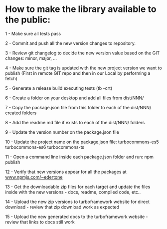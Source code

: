 # How to make the library available to the public:

1 - Make sure all tests pass

2 - Commit and push all the new version changes to repository.

3 - Review git changelog to decide the new version value based on the GIT changes: minor, major, ...

4 - Make sure the git tag is updated with the new project version we want to publish
    (First in remote GIT repo and then in our Local by performing a fetch)

5 - Generate a release build executing tests (tb -crt)

6 - Create a folder on your desktop and add all files from dist/NNN/

7 - Copy the package.json file from this folder to each of the dist/NNN/ created folders

8 - Add the readme.md file if exists to each of the dist/NNN/ folders

9 - Update the version number on the package.json file

10 - Update the project name on the package.json file:
    turbocommons-es5
    turbocommons-es6
    turbocommons-ts

11 - Open a command line inside each package.json folder and run:
    npm publish

12 - Verify that new versions appear for all the packages at www.npmjs.com/~edertone

13 - Get the downloadable zip files for each target and update the files inside with the new versions
    - docs, readme, compiled code, etc..

14 - Upload the new zip versions to turboframework website for direct download
    - review that zip download work as expected

15 - Upload the new generated docs to the turboframework website
    - review that links to docs still work
